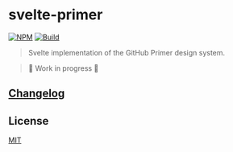 # svelte-primer

[![NPM][npm]][npm-url]
[![Build][build]][build-badge]

> Svelte implementation of the GitHub Primer design system.

> 🚧 Work in progress 🚧

## [Changelog](CHANGELOG.md)

## License

[MIT](LICENSE)

[npm]: https://img.shields.io/npm/v/svelte-primer.svg?color=orange
[npm-url]: https://npmjs.com/package/svelte-primer
[build]: https://travis-ci.com/metonym/svelte-primer.svg?branch=master
[build-badge]: https://travis-ci.com/metonym/svelte-primer
